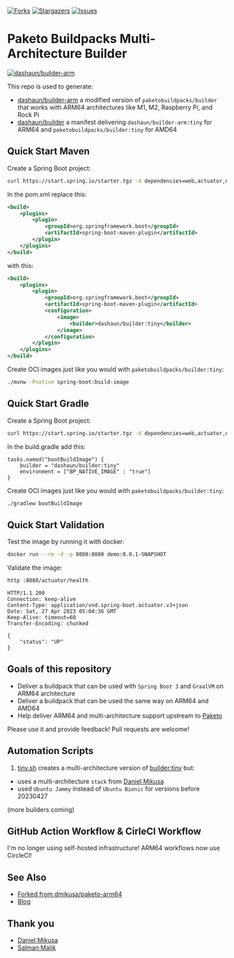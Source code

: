 [![Forks][forks-shield]][forks-url]
[![Stargazers][stars-shield]][stars-url]
[![Issues][issues-shield]][issues-url]

# Paketo Buildpacks Multi-Architecture Builder

[![dashaun/builder-arm](https://circleci.com/gh/dashaun/paketo-arm64.svg?style=shield)](https://app.circleci.com/pipelines/github/dashaun/paketo-arm64)

This repo is used to generate:
- [dashaun/builder-arm](https://hub.docker.com/r/dashaun/builder-arm) a modified version of `paketobuildpacks/builder` that works with ARM64 architectures like M1, M2, Raspberry Pi, and Rock Pi
- [dashaun/builder](https://hub.docker.com/r/dashaun/builder) a manifest delivering `dashaun/builder-arm:tiny` for ARM64 and `paketobuildpacks/builder:tiny` for AMD64

## Quick Start Maven

Create a Spring Boot project:
```bash
curl https://start.spring.io/starter.tgz -d dependencies=web,actuator,native -d javaVersion=17 -d bootVersion=3.0.6 -d type=maven-project | tar -xzf -
```

In the pom.xml replace this:
```xml
<build>
    <plugins>
        <plugin>
            <groupId>org.springframework.boot</groupId>
            <artifactId>spring-boot-maven-plugin</artifactId>
        </plugin>
    </plugins>
</build>
```

with this:

```xml
<build>
    <plugins>
        <plugin>
            <groupId>org.springframework.boot</groupId>
            <artifactId>spring-boot-maven-plugin</artifactId>
            <configuration>
                <image>
                    <builder>dashaun/builder:tiny</builder>
                </image>
            </configuration>
        </plugin>
    </plugins>
</build>
```

Create OCI images just like you would with `paketobuildpacks/builder:tiny`:
```bash
./mvnw -Pnative spring-boot:build-image
```

## Quick Start Gradle

Create a Spring Boot project:
```bash
curl https://start.spring.io/starter.tgz -d dependencies=web,actuator,native -d javaVersion=17 -d bootVersion=3.0.6 -d type=gradle-project | tar -xzf -
```

In the build.gradle add this:
```
tasks.named("bootBuildImage") {
    builder = "dashaun/builder:tiny"
    environment = ["BP_NATIVE_IMAGE" : "true"]
}
```

Create OCI images just like you would with `paketobuildpacks/builder:tiny`:
```bash
./gradlew bootBuildImage
```

## Quick Start Validation

Test the image by running it with docker:
```bash
docker run --rm -d -p 8080:8080 demo:0.0.1-SNAPSHOT
```

Validate the image:
```bash
http :8080/actuator/health
```
```text
HTTP/1.1 200 
Connection: keep-alive
Content-Type: application/vnd.spring-boot.actuator.v3+json
Date: Sat, 27 Apr 2023 05:04:36 GMT
Keep-Alive: timeout=60
Transfer-Encoding: chunked

{
    "status": "UP"
}
```

## Goals of this repository

- Deliver a buildpack that can be used with `Spring Boot 3` and `GraalVM` on ARM64 architecture
- Deliver a buildpack that can be used the same way on ARM64 and AMD64
- Help deliver ARM64 and multi-architecture support upstream to [Paketo](https://paketo.io)

Please use it and provide feedback! Pull requests are welcome!

## Automation Scripts

1. [tiny.sh](https://github.com/dashaun/paketo-arm64/blob/main/scripts/tiny.sh) creates a multi-architecture version of [builder:tiny](https://github.com/paketo-buildpacks/tiny-builder) but:
- uses a multi-architecture `stack` from [Daniel Mikusa](https://github.com/dmikusa)
- used `Ubuntu Jammy` instead of `Ubuntu Bionic` for versions before 20230427

(more builders coming)

## GitHub Action Workflow & CirleCI Workflow

I'm no longer using self-hosted infrastructure!  ARM64 workflows now use CircleCI!

## See Also

- [Forked from dmikusa/paketo-arm64](https://github.com/dmikusa/paketo-arm64)
- [Blog](https://dashaun.com)

## Thank you

- [Daniel Mikusa](https://twitter.com/dmikusa)
- [Salman Malik](https://twitter.com/SalmanTheMalik)

<!-- MARKDOWN LINKS & IMAGES -->
<!-- https://www.markdownguide.org/basic-syntax/#reference-style-links -->
[forks-shield]: https://img.shields.io/github/forks/dashaun/paketo-arm64.svg?style=for-the-badge
[forks-url]: https://github.com/dashaun/paketo-arm64/forks
[stars-shield]: https://img.shields.io/github/stars/dashaun/paketo-arm64.svg?style=for-the-badge
[stars-url]: https://github.com/dashaun/paketo-arm64/stargazers
[issues-shield]: https://img.shields.io/github/issues/dashaun/paketo-arm64.svg?style=for-the-badge
[issues-url]: https://github.com/dashaun/paketo-arm64/issues
